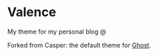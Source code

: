 # Valence

My theme for my personal blog @ [](http://joshimbriani.com)

Forked from Casper: the default theme for [Ghost](http://github.com/tryghost/ghost/).

